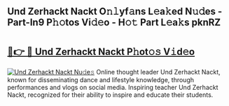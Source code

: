 ## Und Zerhackt Nackt O𝚗𝚕yf𝚊ns L𝚎a𝚔ed N𝚞𝚍es - Part-In9 P𝚑𝚘tos Vi𝚍𝚎o - H𝚘𝚝 Part L𝚎a𝚔s pknRZ

# <h2><a href="http://kfcxhgx.oniu.top/?m=Und+Zerhackt+Nackt">🔗👉 🔴 Und Zerhackt Nackt P𝚑ot𝚘𝚜 V𝚒d𝚎o</a></h2>

[![Und Zerhackt Nackt Nu𝚍e𝚜](https://i.imgur.com/0qMVB7G.gif)](http://kfcxhgx.oniu.top/?m=Und+Zerhackt+Nackt)
Online thought leader Und Zerhackt Nackt, known for disseminating dance and lifestyle knowledge, through performances and vlogs on social media. Inspiring teacher Und Zerhackt Nackt, recognized for their ability to inspire and educate their students.  
